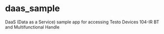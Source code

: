 # daas_sample
 DaaS (Data as a Service) sample app for accessing Testo Devices 104-IR BT and Multifunctional Handle
